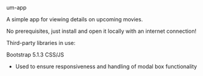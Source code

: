 um-app

A simple app for viewing details on upcoming movies.

No prerequisites, just install and open it locally with an internet connection!

Third-party libraries in use:

Bootstrap 5.1.3 CSS/JS
- Used to ensure responsiveness and handling of modal box functionality
